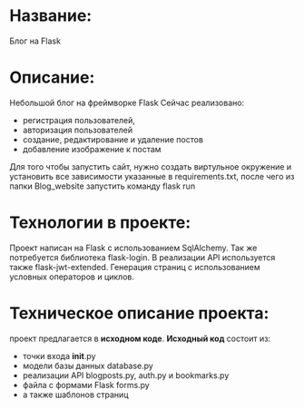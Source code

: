 # Название: 
Блог на Flask

# Описание: 
Небольшой блог на фреймворке Flask
Сейчас реализовано: 
- регистрация пользователей, 
- авторизация пользователей
- создание, редактирование и удаление постов
- добавление изображение к постам

Для того чтобы запустить сайт, нужно создать виртульное окружение и установить все зависимости указанные в requirements.txt, после чего из папки Blog_website запустить команду flask run


# Технологии в проекте: 
Проект написан на Flask c использованием SqlAlchemy. Так же потребуется библиотека flask-login. В реализации API используется также flask-jwt-extended.
Генерация страниц с использованием условных операторов и циклов.

# Техническое описание проекта: 
проект предлагается в **исходном коде**. 
**Исходный код** состоит из:
- точки входа __init__.py
- модели базы данных database.py
- реализации API blogposts.py, auth.py и bookmarks.py
- файла с формами Flask forms.py
- а также шаблонов страниц 